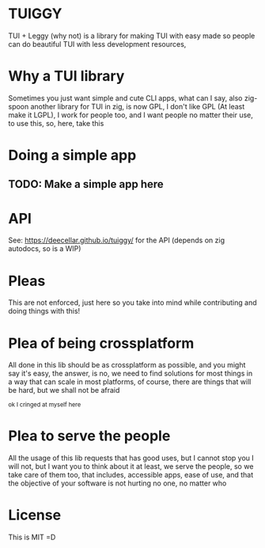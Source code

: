 # TUIGGY
TUI + Leggy (why not) is a library for making TUI with easy
made so people can do beautiful TUI with less development resources,

# Why a TUI library
Sometimes you just want simple and cute CLI apps, what can I say, also
zig-spoon another library for TUI in zig, is now GPL, I don't like GPL
(At least make it LGPL), I work for people too, and I want people 
no matter their use, to use this, so, here, take this

# Doing a simple app
## TODO: Make a simple app here

# API
See: https://deecellar.github.io/tuiggy/ for the API (depends on zig autodocs, so is a WIP)
# Pleas
This are not enforced, just here so you take into mind while contributing and doing things with this!
# Plea of being crossplatform
All done in this lib should be as crossplatform as possible, and you might say
it's easy, the answer, is no, we need to find solutions for most things in a way
that can scale in most platforms, of course, there are things that will be hard,
but we shall not be afraid

<small>ok I cringed at myself here</small>

# Plea to serve the people
All the usage of this lib requests that has good uses, but I cannot stop you
I will not, but I want you to think about it at least, we serve the people,
so we take care of them too, that includes, accessible apps, ease of use,
and that the objective of your software is not hurting no one, no matter who

# License
This is MIT =D
